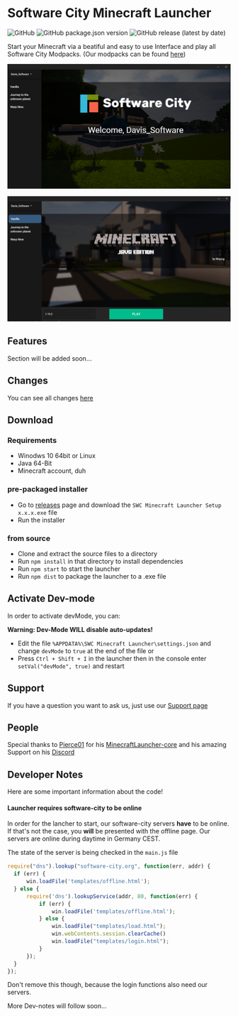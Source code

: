 # Software City Minecraft Launcher
![GitHub](https://img.shields.io/github/license/Software-City/swc_mclauncher?style=flat-square)
![GitHub package.json version](https://img.shields.io/github/package-json/v/Software-City/swc_mclauncher?style=flat-square)
![GitHub release (latest by date)](https://img.shields.io/github/v/release/Software-City/swc_mclauncher?style=flat-square)

Start your Minecraft via a beatiful and easy to use Interface and play all Software City Modpacks.
(Our modpacks can be found [here](https://projects.software-city.org/resources/minecraft/modded/modpacks))

![pic1](_gitresources/preview1.png)

![pic1](_gitresources/preview2.png)


## Features
Section will be added soon...

## Changes
You can see all changes [here](https://github.com/Software-City/swc_mclauncher/blob/master/CHANGELOG.md)

## Download
### Requirements
- Winodws 10 64bit or Linux
- Java 64-Bit
- Minecraft account, duh

### pre-packaged installer
- Go to [releases](https://github.com/Software-City/swc_mclauncher/releases/latest) page and download the `SWC Minecraft Launcher Setup x.x.x.exe` file
- Run the installer

### from source
- Clone and extract the source files to a directory
- Run `npm install` in that directory to install dependencies
- Run `npm start` to start the launcher
- Run `npm dist` to package the launcher to a .exe file

## Activate Dev-mode
In order to activate devMode, you can:

**Warning: Dev-Mode WILL disable auto-updates!**

- Edit the file `%APPDATA%\SWC Minecraft Launcher\settings.json` and change `devMode` to `true` at the end of the file
or
- Press `Ctrl + Shift + I` in the launcher then in the console enter `setVal("devMode", true)` and restart

## Support
If you have a question you want to ask us, just use our [Support page](https://software-city.org/support) 

## People
Special thanks to [Pierce01](https://github.com/Pierce01) for his
[MinecraftLauncher-core](https://github.com/Pierce01/MinecraftLauncher-core) and
his amazing Support on his [Discord](https://discord.gg/8uYVbXP)

## Developer Notes
Here are some important information about the code!

#### Launcher requires software-city to be online
In order for the lancher to start, our software-city servers **have** to be online.
If that's not the case, you **will** be presented with the offline page.
Our servers are online during daytime in Germany CEST.

The state of the server is being checked in the `main.js` file

```javascript
require("dns").lookup("software-city.org", function(err, addr) {
  if (err) {
      win.loadFile('templates/offline.html');
  } else {
      require('dns').lookupService(addr, 80, function(err) {
          if (err) {
              win.loadFile('templates/offline.html');
          } else {
              win.loadFile("templates/load.html");
              win.webContents.session.clearCache()
              win.loadFile("templates/login.html");
          }
      });
  }
});
```
Don't remove this though, because the login functions also need our servers.

More Dev-notes will follow soon...
